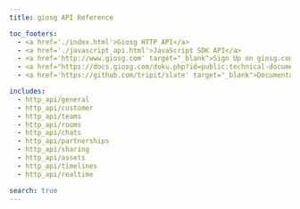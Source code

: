 ```yaml
---
title: giosg API Reference

toc_footers:
  - <a href='./index.html'>Giosg HTTP API</a>
  - <a href='./javascript_api.html'>JavaScript SDK API</a>
  - <a href='http://www.giosg.com' target="_blank">Sign Up on giosg.com</a>
  - <a href="https://docs.giosg.com/doku.php?id=public:technical-documentation:backend-api" target="_blank">Old API documentation</a>
  - <a href='https://github.com/tripit/slate' target="_blank">Documentation Powered by Slate</a>

includes:
  - http_api/general
  - http_api/customer
  - http_api/teams
  - http_api/rooms
  - http_api/chats
  - http_api/partnerships
  - http_api/sharing
  - http_api/assets
  - http_api/timelines
  - http_api/realtime

search: true
---
```

